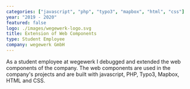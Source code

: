 ```yaml
---
categories: ["javascript", "php", "typo3", "mapbox", "html", "css"]
year: "2019 - 2020"
featured: false
logo: ./images/wegewerk-logo.svg
title: Extension of Web Components
type: Student Employee
company: wegewerk GmbH
---
```


As a student employee at wegewerk I debugged and extended the web components of the company. The web components are used in the company's projects and are built with javascript, PHP, Typo3, Mapbox, HTML and CSS.
